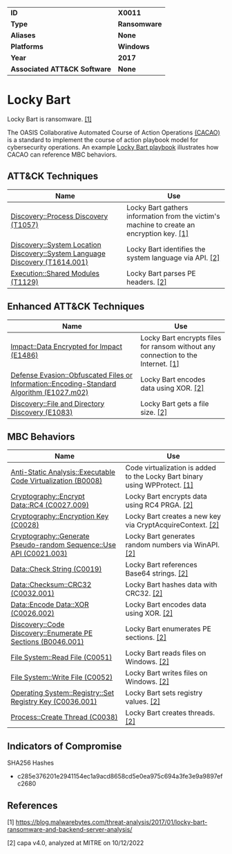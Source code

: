 <table>
<tr>
<td><b>ID</b></td>
<td><b>X0011</b></td>
</tr>
<tr>
<td><b>Type</b></td>
<td><b>Ransomware</b></td>
</tr>
<tr>
<td><b>Aliases</b></td>
<td><b>None</b></td>
</tr>
<tr>
<td><b>Platforms</b></td>
<td><b>Windows</b></td>
</tr>
<tr>
<td><b>Year</b></td>
<td><b>2017</b></td>
</tr>
<tr>
<td><b>Associated ATT&CK Software</b></td>
<td><b>None</b></td>
</tr>
</table>


# Locky Bart

Locky Bart is ransomware.  [[1]](#1)

The OASIS Collaborative Automated Course of Action Operations [(CACAO)](https://www.oasis-open.org/committees/tc_home.php?wg_abbrev=cacao) is a standard to implement the course of action playbook model for cybersecurity operations. An example [Locky Bart playbook](https://github.com/oasis-tcs/cacao/tree/master/Examples/CACAO-2.0) illustrates how CACAO can reference MBC behaviors.

## ATT&CK Techniques

|Name|Use|
|---|---|
|[Discovery::Process Discovery (T1057)](https://attack.mitre.org/techniques/T1057/)|Locky Bart gathers information from the victim's machine to create an encryption key. [[1]](#1)|
|[Discovery::System Location Discovery::System Language Discovery (T1614.001)](https://attack.mitre.org/techniques/T1614/001)|Locky Bart identifies the system language via API. [[2]](#2)|
|[Execution::Shared Modules (T1129)](https://attack.mitre.org/techniques/T1129)|Locky Bart parses PE headers. [[2]](#2)|

## Enhanced ATT&CK Techniques

|Name|Use|
|---|---|
|[Impact::Data Encrypted for Impact (E1486)](../impact/data-encrypted-for-impact.md)|Locky Bart encrypts files for ransom without any connection to the Internet. [[1]](#1)|
|[Defense Evasion::Obfuscated Files or Information::Encoding-Standard Algorithm (E1027.m02)](../defense-evasion/obfuscated-files-or-information.md)|Locky Bart encodes data using XOR. [[2]](#2)|
|[Discovery::File and Directory Discovery (E1083)](../discovery/file-and-directory-discovery.md)|Locky Bart gets a file size. [[2]](#2)|

## MBC Behaviors

|Name|Use|
|---|---|
|[Anti-Static Analysis::Executable Code Virtualization (B0008)](../anti-static-analysis/executable-code-virtualization.md)|Code virtualization is added to the Locky Bart binary using WPProtect. [[1]](#1)|
|[Cryptography::Encrypt Data::RC4 (C0027.009)](../micro-behaviors/cryptography/encrypt-data.md)|Locky Bart encrypts data using RC4 PRGA. [[2]](#2)|
|[Cryptography::Encryption Key (C0028)](../micro-behaviors/cryptography/encryption-key.md)|Locky Bart creates a new key via CryptAcquireContext. [[2]](#2)|
|[Cryptography::Generate Pseudo-random Sequence::Use API (C0021.003)](../micro-behaviors/cryptography/generate-pseudorandom-sequence.md)|Locky Bart generates random numbers via WinAPI. [[2]](#2)|
|[Data::Check String (C0019)](../micro-behaviors/data/check-string.md)|Locky Bart references Base64 strings. [[2]](#2)|
|[Data::Checksum::CRC32 (C0032.001)](../micro-behaviors/data/checksum.md)|Locky Bart hashes data with CRC32. [[2]](#2)|
|[Data::Encode Data::XOR (C0026.002)](../micro-behaviors/data/encode-data.md)|Locky Bart encodes data using XOR. [[2]](#2)|
|[Discovery::Code Discovery::Enumerate PE Sections (B0046.001)](../discovery/code-discovery.md)|Locky Bart enumerates PE sections. [[2]](#2)|
|[File System::Read File (C0051)](../micro-behaviors/file-system/read-file.md)|Locky Bart reads files on Windows. [[2]](#2)|
|[File System::Write File (C0052)](../micro-behaviors/file-system/writes-file.md)|Locky Bart writes files on Windows. [[2]](#2)|
|[Operating System::Registry::Set Registry Key (C0036.001)](../micro-behaviors/operating-system/registry.md)|Locky Bart sets registry values. [[2]](#2)|
|[Process::Create Thread (C0038)](../micro-behaviors/process/create-thread.md)|Locky Bart creates threads. [[2]](#2)|

## Indicators of Compromise

SHA256 Hashes
- c285e376201e2941154ec1a9acd8658cd5e0ea975c694a3fe3e9a9897efc2680

## References

<a name="1">[1]</a> https://blog.malwarebytes.com/threat-analysis/2017/01/locky-bart-ransomware-and-backend-server-analysis/

<a name="2">[2]</a> capa v4.0, analyzed at MITRE on 10/12/2022

